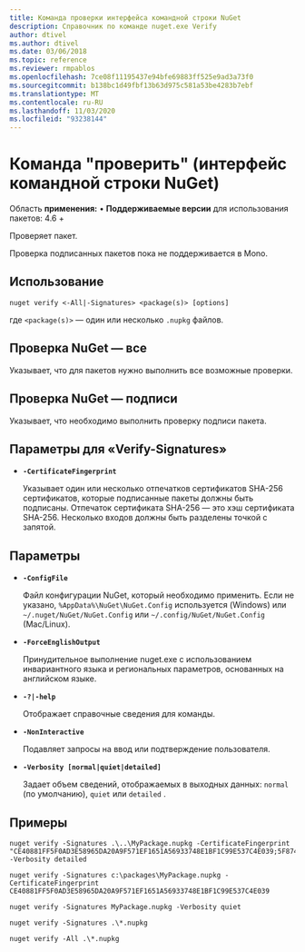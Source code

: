 ```yaml
---
title: Команда проверки интерфейса командной строки NuGet
description: Справочник по команде nuget.exe Verify
author: dtivel
ms.author: dtivel
ms.date: 03/06/2018
ms.topic: reference
ms.reviewer: rmpablos
ms.openlocfilehash: 7ce08f11195437e94bfe69883ff525e9ad3a73f0
ms.sourcegitcommit: b138bc1d49fbf13b63d975c581a53be4283b7ebf
ms.translationtype: MT
ms.contentlocale: ru-RU
ms.lasthandoff: 11/03/2020
ms.locfileid: "93238144"
---
```

# <a name="verify-command-nuget-cli"></a>Команда "проверить" (интерфейс командной строки NuGet)

Область **применения:** &bullet; **Поддерживаемые версии** для использования пакетов: 4.6 +

Проверяет пакет.

Проверка подписанных пакетов пока не поддерживается в Mono.

## <a name="usage"></a>Использование

```cli
nuget verify <-All|-Signatures> <package(s)> [options]
```

где `<package(s)>` — один или несколько `.nupkg` файлов.

## <a name="nuget-verify--all"></a>Проверка NuGet — все

Указывает, что для пакетов нужно выполнить все возможные проверки.

## <a name="nuget-verify--signatures"></a>Проверка NuGet — подписи

Указывает, что необходимо выполнить проверку подписи пакета.

## <a name="options-for-verify--signatures"></a>Параметры для «Verify-Signatures»

- **`-CertificateFingerprint`**

  Указывает один или несколько отпечатков сертификатов SHA-256 сертификатов, которые подписанные пакеты должны быть подписаны. Отпечаток сертификата SHA-256 — это хэш сертификата SHA-256. Несколько входов должны быть разделены точкой с запятой.

## <a name="options"></a>Параметры

- **`-ConfigFile`**

  Файл конфигурации NuGet, который необходимо применить. Если не указано, `%AppData%\NuGet\NuGet.Config` используется (Windows) или `~/.nuget/NuGet/NuGet.Config` или `~/.config/NuGet/NuGet.Config` (Mac/Linux).

- **`-ForceEnglishOutput`**

  Принудительное выполнение nuget.exe с использованием инвариантного языка и региональных параметров, основанных на английском языке.

- **`-?|-help`**

  Отображает справочные сведения для команды.

- **`-NonInteractive`**

  Подавляет запросы на ввод или подтверждение пользователя.

- **`-Verbosity [normal|quiet|detailed]`**

  Задает объем сведений, отображаемых в выходных данных: `normal` (по умолчанию), `quiet` или `detailed` .

## <a name="examples"></a>Примеры

```cli
nuget verify -Signatures .\..\MyPackage.nupkg -CertificateFingerprint "CE40881FF5F0AD3E58965DA20A9F571EF1651A56933748E1BF1C99E537C4E039;5F874AAF47BCB268A19357364E7FBB09D6BF9E8A93E1229909AC5CAC865802E2" -Verbosity detailed

nuget verify -Signatures c:\packages\MyPackage.nupkg -CertificateFingerprint CE40881FF5F0AD3E58965DA20A9F571EF1651A56933748E1BF1C99E537C4E039

nuget verify -Signatures MyPackage.nupkg -Verbosity quiet

nuget verify -Signatures .\*.nupkg

nuget verify -All .\*.nupkg

```